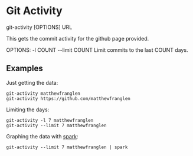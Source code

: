 Git Activity
============

git-activity [OPTIONS] URL

This gets the commit activity for the github page provided.

OPTIONS:
  -l COUNT
  --limit COUNT
    Limit commits to the last COUNT days.

Examples
--------

Just getting the data:

    git-activity matthewfranglen
    git-activity https://github.com/matthewfranglen

Limiting the days:

    git-activity -l 7 matthewfranglen
    git-activity --limit 7 matthewfranglen

Graphing the data with [spark](https://github.com/holman/spark):

    git-activity --limit 7 matthewfranglen | spark
